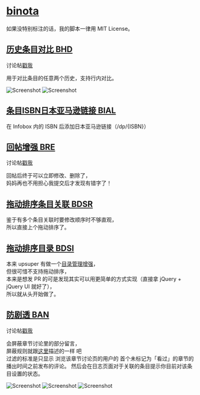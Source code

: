 # [binota](https://bgm.tv/user/binota)
如果没特别标注的话，我的脚本一律用 MIT License。

## [历史条目对比 BHD](bangumi-history-diff.user.js?raw=true)
讨论帖[戳我](https://bgm.tv/group/topic/311622)

用于对比条目的任意两个历史，支持行内对比。

![Screenshot](http://r.loli.io/YzUrMn.jpg)
![Screenshot](https://i.imgur.com/jlEMOxC.jpg)


## [条目ISBN日本亚马逊链接 BIAL](bangumi-isbn-amazon-link.user.js?raw=true)

在 Infobox 内的 ISBN 后添加日本亚马逊链接（/dp/{ISBN}）


## [回帖增强 BRE](bangumi-reply-extend.user.js?raw=true)
讨论帖[戳我](https://bgm.tv/group/topic/311623)

回帖后终于可以立即修改、删除了，  
妈妈再也不用担心我提交后才发现有错字了！

## [拖动排序条目关联 BDSR](bangumi-drag2sort-relationship.user.js?raw=true)

鉴于有多个条目关联时要修改顺序时不够直观，  
所以直接上个拖动排序了。

## [拖动排序目录 BDSI](bangumi-drag2sort-index.user.js?raw=true)

本来 upsuper 有做一个[目录管理增强](https://github.com/bangumi/scripts/blob/master/upsuper/index_manager.user.js)，  
但很可惜不支持拖动排序，  
本来是想发 PR 的可是发现其实可以用更简单的方式实现（直接拿 jQuery + jQuery UI 就好了），  
所以就从头开始做了。

## [防剧透 BAN](bangumi-anti-netabare.user.js?raw=true)
讨论帖[戳我](https://bgm.tv/group/topic/311322)

会屏蔽章节讨论里的部分留言，  
屏蔽规则就跟[这里](https://bgm.tv/group/topic/311320)描述的一样 吧  
过滤的标准是只显示 浏览该章节讨论页的用户的 首个未标记为「看过」的章节的 播出时间之前发布的评论。
然后会在日志页面对于关联的条目提示你目前对该条目设置的状态。

![Screenshot](http://r.loli.io/A3qqea.jpg)
![Screenshot](http://r.loli.io/bIJnQz.jpg)
![Screenshot](http://r.loli.io/yauAny.jpg)
